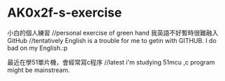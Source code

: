 # AK0x2f-s-exercise
小白的個人練習                     //personal exercise of green hand
我英語不好暫時很難融入GitHub       //tentatively English is a trouble for me to getin with GITHUB. I do bad on my English.:p

最近在學51單片機，會經常寫c程序    //latest  i'm studying 51mcu ,c program might be mainstream.

